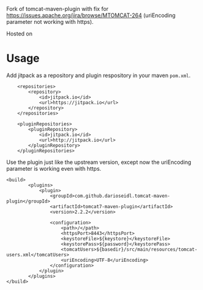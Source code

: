 Fork of tomcat-maven-plugin with fix for https://issues.apache.org/jira/browse/MTOMCAT-264 (uriEncoding parameter not working with https).

Hosted on 

# Usage

Add jitpack as a repository and plugin respository in your maven `pom.xml`.

```
    <repositories>
        <repository>
            <id>jitpack.io</id>
            <url>https://jitpack.io</url>
        </repository>
    </repositories>

    <pluginRepositories>
        <pluginRepository>
            <id>jitpack.io</id>
            <url>http://jitpack.io</url>
        </pluginRepository>
    </pluginRepositories>
```

Use the plugin just like the upstream version, except now the uriEncoding parameter is working even with https. 

```
<build>
        <plugins>
            <plugin>
                <groupId>com.github.darioseidl.tomcat-maven-plugin</groupId>
                <artifactId>tomcat7-maven-plugin</artifactId>
                <version>2.2.2</version>

                <configuration>
                    <path>/</path>
                    <httpsPort>8443</httpsPort>
                    <keystoreFile>${keystore}</keystoreFile>
                    <keystorePass>${password}</keystorePass>
                    <tomcatUsers>${basedir}/src/main/resources/tomcat-users.xml</tomcatUsers>
                    <uriEncoding>UTF-8</uriEncoding>
                </configuration>
            </plugin>
        </plugins>
</build>
```
